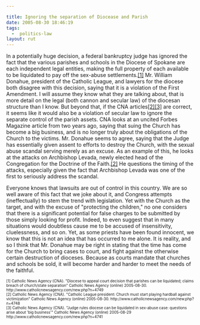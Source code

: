 ```yaml
---

title: Ignoring the separation of Diocease and Parish
date: 2005-08-30 18:46:19
tags:
  -  politics-law
layout: rut
---
```


<p>In a potentially huge decision, a federal bankruptcy judge has ignored the fact that the various parishes and schools in the Diocese of Spokane are each independent legal entities, making the full property of each available to be liquidated to pay off the sex-abuse settlements.<a href="http://www.catholicnewsagency.com/new.php?n=4741">[1]</a> Mr. William Donahue, president of the Catholic League, and lawyers for the diocese both disagree with this decision, saying that it is a violation of the First Amendment.  I will assume they know what they are talking about, that is more detail on the legal (both cannon and secular law) of the diocesan structure than I know.  But beyond that, if the CNA articles<a href="http://www.catholicnewsagency.com/new.php?n=4748">[2]</a><a href="http://www.catholicnewsagency.com/new.php?n=4741">[3]</a> are correct, it seems like it would also be a violation of secular law to ignore the separate control of the parish assets. CNA looks at an uncited Forbes Magazine article from two years ago, saying that suing the Church has become a big business, and is no longer truly about the obligations of the Church to the victims.  Mr. Donahue seems to agree, saying that the Judge has essentially given assent to efforts to destroy the Church, with the sexual abuse scandal serving merely as an excuse.  As an example of this, he looks at the attacks on Archbishop Levada, newly elected head of the Congregation for the Doctrine of the Faith.<a href="http://www.catholicnewsagency.com/new.php?n=4748">[2]</a> He questions the timing of the attacks, especially given the fact that Archbishop Levada was one of the first to seriously address the scandal.</p>  <p>Everyone knows that lawsuits are out of control in this country. We are so well aware of this fact that we joke about it, and Congress attempts (ineffectually) to stem the trend with legislation. Yet with the Church as the target, and with the excuse of "protecting the children," no one considers that there is a significant potential for false charges to be submitted by those simply looking for profit. Indeed, to even suggest that in many situations would doubtless cause me to be accused of insensitivity, cluelessness, and so on. Yet, as some priests have been found innocent, we know that this is not an idea that has occurred to me alone.  It is reality, and so I think that Mr. Donahue may be right in stating that the time has come for the Church to bring cases to court, and fight against the otherwise certain destruction of dioceses.  Because as courts mandate that churches and schools be sold, it will become harder and harder to meet the needs of the faithful.</p>  <font size="-2"> [1] Catholic News Agency (CNA).  "Diocese to appeal court decision that parishes can be liquidated; claims breach of church/state separation" Catholic News Agency (online) 2005-08-30. http://www.catholicnewsagency.com/new.php?n=4749 <br  />[2] Catholic News Agency (CNA).  "Catholic League president: Church must start playing hardball against victimization" Catholic News Agency (online) 2005-08-30.  http://www.catholicnewsagency.com/new.php?n=4748 <br  /> [3] Catholic News Agency (CNA).  "Judge rules diocese can be liquidated in sex-abuse case: questions arise about 'big business'" Catholic News Agency (online) 2005-08-29 http://www.catholicnewsagency.com/new.php?n=4741 <br  /> </font>

